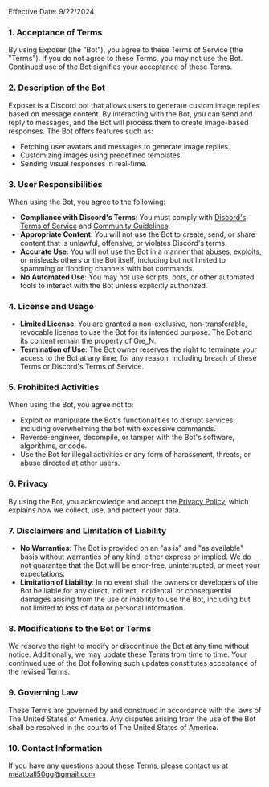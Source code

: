 Effective Date: 9/22/2024

### 1. Acceptance of Terms

By using Exposer (the "Bot"), you agree to these Terms of Service (the "Terms"). If you do not agree to these Terms, you may not use the Bot. Continued use of the Bot signifies your acceptance of these Terms.

### 2. Description of the Bot

Exposer is a Discord bot that allows users to generate custom image replies based on message content. By interacting with the Bot, you can send and reply to messages, and the Bot will process them to create image-based responses. The Bot offers features such as:

-   Fetching user avatars and messages to generate image replies.
-   Customizing images using predefined templates.
-   Sending visual responses in real-time.

### 3. User Responsibilities

When using the Bot, you agree to the following:

-   **Compliance with Discord's Terms**: You must comply with [Discord's Terms of Service](https://discord.com/terms) and [Community Guidelines](https://discord.com/guidelines).
-   **Appropriate Content**: You will not use the Bot to create, send, or share content that is unlawful, offensive, or violates Discord's terms.
-   **Accurate Use**: You will not use the Bot in a manner that abuses, exploits, or misleads others or the Bot itself, including but not limited to spamming or flooding channels with bot commands.
-   **No Automated Use**: You may not use scripts, bots, or other automated tools to interact with the Bot unless explicitly authorized.

### 4. License and Usage

-   **Limited License**: You are granted a non-exclusive, non-transferable, revocable license to use the Bot for its intended purpose. The Bot and its content remain the property of Gre_N.
-   **Termination of Use**: The Bot owner reserves the right to terminate your access to the Bot at any time, for any reason, including breach of these Terms or Discord's Terms of Service.

### 5. Prohibited Activities

When using the Bot, you agree not to:

-   Exploit or manipulate the Bot's functionalities to disrupt services, including overwhelming the bot with excessive commands.
-   Reverse-engineer, decompile, or tamper with the Bot's software, algorithms, or code.
-   Use the Bot for illegal activities or any form of harassment, threats, or abuse directed at other users.

### 6. Privacy

By using the Bot, you acknowledge and accept the [Privacy Policy](https://github.com/1Gren/exposerTOSandPrivacyPolicy/blob/main/Privacy%20Policy.md), which explains how we collect, use, and protect your data.

### 7. Disclaimers and Limitation of Liability

-   **No Warranties**: The Bot is provided on an "as is" and "as available" basis without warranties of any kind, either express or implied. We do not guarantee that the Bot will be error-free, uninterrupted, or meet your expectations.
-   **Limitation of Liability**: In no event shall the owners or developers of the Bot be liable for any direct, indirect, incidental, or consequential damages arising from the use or inability to use the Bot, including but not limited to loss of data or personal information.

### 8. Modifications to the Bot or Terms

We reserve the right to modify or discontinue the Bot at any time without notice. Additionally, we may update these Terms from time to time. Your continued use of the Bot following such updates constitutes acceptance of the revised Terms.

### 9. Governing Law

These Terms are governed by and construed in accordance with the laws of The United States of America. Any disputes arising from the use of the Bot shall be resolved in the courts of The United States of America.

### 10. Contact Information

If you have any questions about these Terms, please contact us at meatball50gg@gmail.com.
